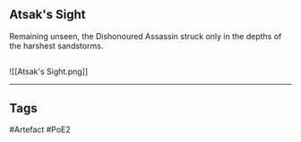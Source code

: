 ## Atsak's Sight
Remaining unseen, the Dishonoured Assassin struck
only in the depths of the harshest sandstorms.
##
![[Atsak's Sight.png]]

---
## Tags
#Artefact
#PoE2